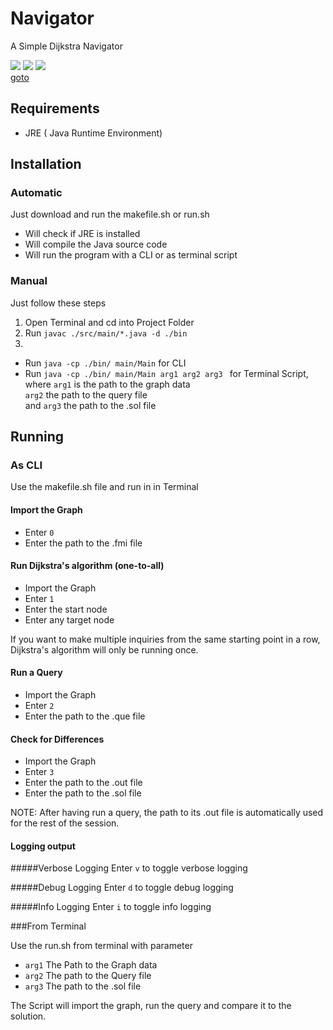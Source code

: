 # Navigator
A Simple Dijkstra Navigator

![](https://img.shields.io/github/license/otakupasi/Navigator.svg) 
![](https://img.shields.io/coveralls/github/otakupasi/Navigator.svg) 
![](https://img.shields.io/github/status/s/pulls/badges/shields/1110.svg)  
[goto](https://drive.google.com/drive/folders/18Yi9jL2jzjAOlSKQE7uswRldwCoxtzc1?usp=sharing)



## Requirements

- JRE ( Java Runtime Environment)

## Installation
### Automatic
Just download and run the makefile.sh or run.sh

- Will check if JRE is installed
- Will compile the Java source code
- Will run the program with a CLI or as terminal script

### Manual
Just follow these steps
1. Open Terminal and cd into Project Folder
2. Run ``javac ./src/main/*.java -d ./bin``
3.
 - Run ``java -cp ./bin/ main/Main`` for CLI
 - Run ``java -cp ./bin/ main/Main arg1 arg2 arg3 `` for Terminal Script,  
 where `arg1` is the path to the graph data  
 `arg2` the path to the query file  
 and `arg3` the path to the .sol file


## Running  

### As CLI  

Use the makefile.sh file and run in in Terminal

#### Import the Graph  

-  Enter ``0``
-  Enter the path to the .fmi file

#### Run Dijkstra's algorithm (one-to-all)

- Import the Graph
- Enter ``1``
- Enter the start node
- Enter any target node

If you want to make multiple inquiries from the same starting point in a row, Dijkstra's algorithm will only be running once.

#### Run a Query

- Import the Graph
- Enter ``2``
- Enter the path to the .que file

#### Check for Differences

- Import the Graph
- Enter ``3``
- Enter the path to the .out file
- Enter the path to the .sol file

NOTE: After having run a query, the path to its .out file is automatically used for the rest of the session. 

#### Logging output
#####Verbose Logging
Enter ``v`` to toggle verbose logging

#####Debug Logging
Enter ``d`` to toggle debug logging

#####Info Logging
Enter ``i`` to toggle info logging

###From Terminal  

Use the run.sh from terminal with parameter  
- `arg1` The Path to the Graph data
- `arg2` The path to the Query file
- `arg3` The path to the .sol file
  
The Script will import the graph, run the query and compare it to the solution.
